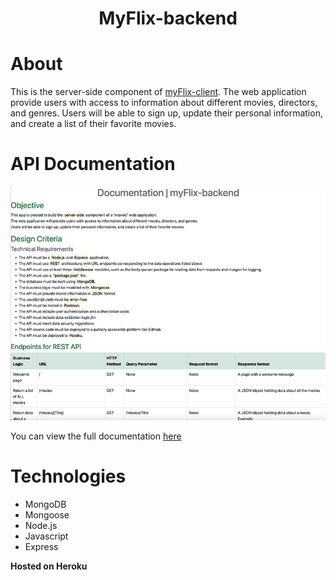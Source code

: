 <h1 align="center">MyFlix-backend</h1>

# About

This is the server-side component of [myFlix-client](https://github.com/paulinemarg/myFlix-client). The web application provide users with access to information about different movies, directors, and genres. 
Users will be able to sign up, update their personal information, and create a list of their favorite movies.

# API Documentation

![myflix-doc](/myflix-doc.png)

You can view the full documentation [here](https://backend-myflix.herokuapp.com/documentation.html)


# Technologies

- MongoDB 
- Mongoose
- Node.js
- Javascript
- Express

**Hosted on Heroku** 
